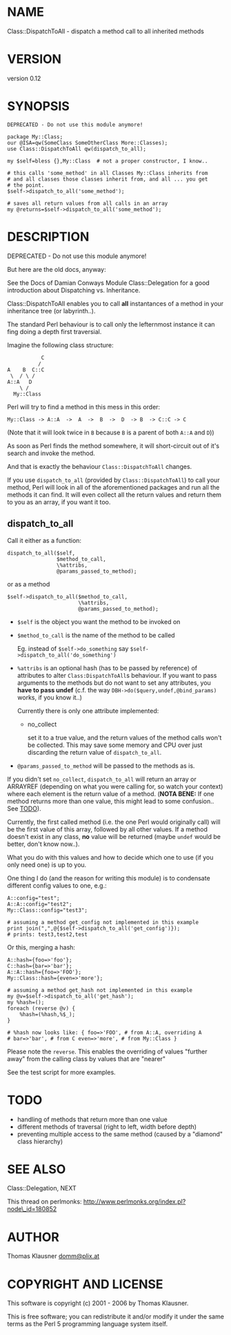 # NAME

Class::DispatchToAll - dispatch a method call to all inherited methods

# VERSION

version 0.12

# SYNOPSIS

    DEPRECATED - Do not use this module anymore!

    package My::Class;
    our @ISA=qw(SomeClass SomeOtherClass More::Classes);
    use Class::DispatchToAll qw(dispatch_to_all);

    my $self=bless {},My::Class  # not a proper constructor, I know..

    # this calls 'some_method' in all Classes My::Class inherits from
    # and all classes those classes inherit from, and all ... you get
    # the point.
    $self->dispatch_to_all('some_method');

    # saves all return values from all calls in an array
    my @returns=$self->dispatch_to_all('some_method');

# DESCRIPTION

DEPRECATED - Do not use this module anymore!

But here are the old docs, anyway:

See the Docs of Damian Conways Module Class::Delegation for a good
introduction about Dispatching vs. Inheritance.

Class::DispatchToAll enables you to call **all** instantances of a
method in your inheritance tree (or labyrinth..).

The standard Perl behaviour is to call only the lefternmost instance
it can fing doing a depth first traversial.

Imagine the following class structure:

               C
              /
    A    B  C::C
     \  / \ /
    A::A   D
        \ /
      My::Class

Perl will try to find a method in this mess in this order:

    My::Class -> A::A  ->  A  ->  B  ->  D  -> B  -> C::C -> C

(Note that it will look twice in `B` because `B` is a parent of both
`A::A` and `D`))

As soon as Perl finds the method somewhere, it will short-circuit out
of it's search and invoke the method.

And that is exactly the behaviour `Class::DispatchToAll` changes.

If you use `dispatch_to_all` (provided by `Class::DispatchToAll`) to
call your method, Perl will look in all of the aforementioned packages
and run all the methods it can find. It will even collect all the
return values and return them to you as an array, if you want it too.

## dispatch\_to\_all

Call it either as a function:

    dispatch_to_all($self,
                    $method_to_call,
                    \%attribs,
                    @params_passed_to_method);

or as a method

    $self->dispatch_to_all($method_to_call,
                           \%attribs,
                           @params_passed_to_method);

- `$self` is the object you want the method to be invoked on
- `$method_to_call` is the name of the method to be called

    Eg. instead of `$self->do_something` say
    `$self->dispatch_to_all('do_something')`

- `%attribs` is an optional hash (has to be passed by reference) of
attributes to alter `Class:DispatchToAll`s behaviour. If you want to
pass arguments to the methods but do not want to set any attributes,
you **have to pass undef** (c.f. the way
`DBH->do($query,undef,@bind_params)` works, if you know it..)

    Currently there is only one attribute implemented:

    - no\_collect

        set it to a true value, and the return values of the method calls
        won't be collected. This may save some memory and CPU over just
        discarding the return value of `dispatch_to_all`.

- `@params_passed_to_method` will be passed to the methods as is.

If you didn't set `no_collect`, `dispatch_to_all` will return an
array or ARRAYREF (depending on what you were calling for, so watch
your context) where each element is the return value of a
method. (**NOTA BENE:** If one method returns more than one value, this
might lead to some confusion.. See [TODO](https://metacpan.org/pod/TODO)).

Currently, the first called method (i.e. the one Perl would originally
call) will be the first value of this array, followed by all other
values. If a method doesn't exist in any class, **no** value will be
returned (maybe `undef` would be better, don't know now..).

What you do with this values and how to decide which one to use (if
you only need one) is up to you.

One thing I do (and the reason for writing this module) is to
condensate different config values to one, e.g.:

    A::config="test";
    A::A::config="test2";
    My::Class::config="test3";

    # assuming a method get_config not implemented in this example
    print join(",",@{$self->dispatch_to_all('get_config')});
    # prints: test3,test2,test

Or this, merging a hash:

    A::hash={foo=>'foo'};
    C::hash={bar=>'bar'};
    A::A::hash={foo=>'FOO'};
    My::Class::hash={even=>'more'};

    # assuming a method get_hash not implemented in this example
    my @v=$self->dispatch_to_all('get_hash');
    my %hash=();
    foreach (reverse @v) {
        %hash=(%hash,%$_);
    }

    # %hash now looks like: { foo=>'FOO', # from A::A, overriding A
    # bar=>'bar', # from C even=>'more', # from My::Class }

Please note the `reverse`. This enables the overriding of values
"further away" from the calling class by values that are "nearer"

See the test script for more examples.

# TODO

- handling of methods that return more than one value
- different methods of traversal (right to left, width before
depth)
- preventing multiple access to the same method (caused by a
"diamond" class hierarchy)

# SEE ALSO

Class::Delegation, NEXT

This thread on perlmonks:
http://www.perlmonks.org/index.pl?node\_id=180852

# AUTHOR

Thomas Klausner <domm@plix.at>

# COPYRIGHT AND LICENSE

This software is copyright (c) 2001 - 2006 by Thomas Klausner.

This is free software; you can redistribute it and/or modify it under
the same terms as the Perl 5 programming language system itself.
